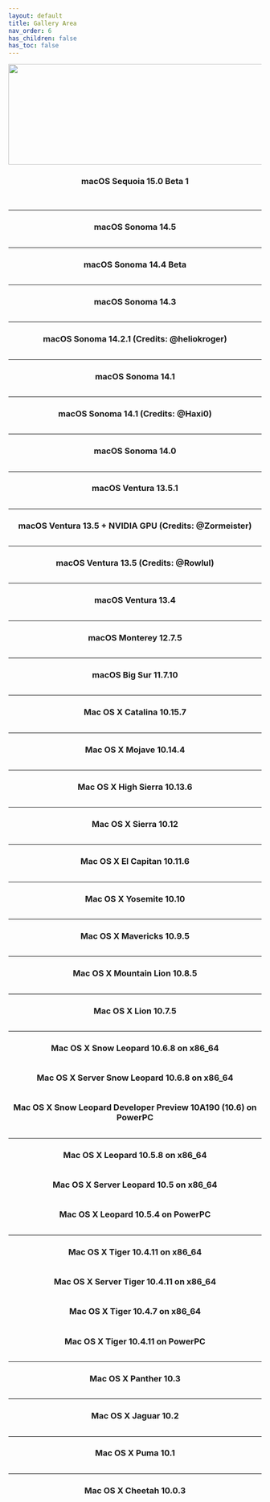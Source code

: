 ```yaml
---
layout: default
title: Gallery Area
nav_order: 6
has_children: false
has_toc: false
---
```


<p align="center">
  <img width="650" height="200" src="../../assets/HeaderGallery.png">
</p>

<h3 align="center">macOS Sequoia 15.0 Beta 1</h3>
<a href="https://raw.githubusercontent.com/royalgraphx/DarwinKVM/main/docs/showcase/HacProKVM15Beta.png"><img src="../../showcase/HacProKVM15Beta.png" alt=""></a>
<a href="https://raw.githubusercontent.com/royalgraphx/DarwinKVM/main/docs/showcase/HacProKVM15BetaAlt.png"><img src="../../showcase/HacProKVM15BetaAlt.png" alt=""></a>
<hr>

<h3 align="center">macOS Sonoma 14.5</h3>
<a href="https://raw.githubusercontent.com/royalgraphx/DarwinKVM/main/docs/showcase/HacProKVM145.png"><img src="../../showcase/HacProKVM145.png" alt=""></a>
<hr>

<h3 align="center">macOS Sonoma 14.4 Beta</h3>
<a href="https://raw.githubusercontent.com/royalgraphx/DarwinKVM/main/docs/showcase/HacProKVM144Beta.png"><img src="../../showcase/HacProKVM144Beta.png" alt=""></a>
<hr>

<h3 align="center">macOS Sonoma 14.3</h3>
<a href="https://raw.githubusercontent.com/royalgraphx/DarwinKVM/main/docs/showcase/HacProKVM143.png"><img src="../../showcase/HacProKVM143.png" alt=""></a>
<hr>

<h3 align="center">macOS Sonoma 14.2.1 (Credits: @heliokroger)</h3>
<a href="https://raw.githubusercontent.com/royalgraphx/DarwinKVM/main/docs/showcase/Helio1421.png"><img src="../../showcase/Helio1421.png" alt=""></a>
<hr>

<h3 align="center">macOS Sonoma 14.1</h3>
<a href="https://raw.githubusercontent.com/royalgraphx/DarwinKVM/main/docs/showcase/HacProKVM141.png"><img src="../../showcase/HacProKVM141.png" alt=""></a>
<hr>

<h3 align="center">macOS Sonoma 14.1 (Credits: @Haxi0)</h3>
<a href="https://raw.githubusercontent.com/royalgraphx/DarwinKVM/main/docs/showcase/haxi0DKVM.png"><img src="../../showcase/haxi0DKVM.png" alt=""></a>
<hr>

<h3 align="center">macOS Sonoma 14.0</h3>
<a href="https://raw.githubusercontent.com/royalgraphx/DarwinKVM/main/docs/showcase/HacProKVM140.png"><img src="../../showcase/HacProKVM140.png" alt=""></a>
<hr>

<h3 align="center">macOS Ventura 13.5.1</h3>
<a href="https://raw.githubusercontent.com/royalgraphx/DarwinKVM/main/docs/showcase/HacProKVM1351.png"><img src="../../showcase/HacProKVM1351.png" alt=""></a>
<hr>

<h3 align="center">macOS Ventura 13.5 + NVIDIA GPU (Credits: @Zormeister)</h3>
<a href="https://raw.githubusercontent.com/royalgraphx/DarwinKVM/main/docs/showcase/ZormDKVMnvidia.png"><img src="../../showcase/ZormDKVMnvidia.png" alt=""></a>
<hr>

<h3 align="center">macOS Ventura 13.5 (Credits: @Rowlul)</h3>
<a href="https://raw.githubusercontent.com/royalgraphx/DarwinKVM/main/docs/showcase/kaggsterDKVM135.png"><img src="../../showcase/kaggsterDKVM135.png" alt=""></a>
<hr>

<h3 align="center">macOS Ventura 13.4</h3>
<a href="https://raw.githubusercontent.com/royalgraphx/DarwinKVM/main/docs/showcase/HacProKVM134.png"><img src="../../showcase/HacProKVM134.png" alt=""></a>
<hr>

<h3 align="center">macOS Monterey 12.7.5</h3>
<a href="https://raw.githubusercontent.com/royalgraphx/DarwinKVM/main/docs/showcase/ProMacMonterey.png"><img src="../../showcase/ProMacMonterey.png" alt=""></a>
<hr>

<h3 align="center">macOS Big Sur 11.7.10</h3>
<a href="https://raw.githubusercontent.com/royalgraphx/DarwinKVM/main/docs/showcase/ProMacBigSur.png"><img src="../../showcase/ProMacBigSur.png" alt=""></a>
<hr>

<h3 align="center">Mac OS X Catalina 10.15.7</h3>
<a href="https://raw.githubusercontent.com/royalgraphx/DarwinKVM/main/docs/showcase/ProMacCatalina.png"><img src="../../showcase/ProMacCatalina.png" alt=""></a>
<hr>

<h3 align="center">Mac OS X Mojave 10.14.4</h3>
<a href="https://raw.githubusercontent.com/royalgraphx/DarwinKVM/main/docs/showcase/ProMacMojave.png"><img src="../../showcase/ProMacMojave.png" alt=""></a>
<hr>

<h3 align="center">Mac OS X High Sierra 10.13.6</h3>
<a href="https://raw.githubusercontent.com/royalgraphx/DarwinKVM/main/docs/showcase/HacProKVM10136.png"><img src="../../showcase/HacProKVM10136.png" alt=""></a>
<hr>

<h3 align="center">Mac OS X Sierra 10.12</h3>
<a href="https://raw.githubusercontent.com/royalgraphx/DarwinKVM/main/docs/showcase/ProMacSierra.png"><img src="../../showcase/ProMacSierra.png" alt=""></a>
<hr>

<h3 align="center">Mac OS X El Capitan 10.11.6</h3>
<a href="https://raw.githubusercontent.com/royalgraphx/DarwinKVM/main/docs/showcase/ProMacTheCaptain.png"><img src="../../showcase/ProMacTheCaptain.png" alt=""></a>
<hr>

<h3 align="center">Mac OS X Yosemite 10.10</h3>
<a href="https://raw.githubusercontent.com/royalgraphx/DarwinKVM/main/docs/showcase/ProMacYosemite.png"><img src="../../showcase/ProMacYosemite.png" alt=""></a>
<hr>

<h3 align="center">Mac OS X Mavericks 10.9.5</h3>
<a href="https://raw.githubusercontent.com/royalgraphx/DarwinKVM/main/docs/showcase/ProMacMavericks.png"><img src="../../showcase/ProMacMavericks.png" alt=""></a>
<hr>

<h3 align="center">Mac OS X Mountain Lion 10.8.5</h3>
<a href="https://raw.githubusercontent.com/royalgraphx/DarwinKVM/main/docs/showcase/ProMacMountainLion.png"><img src="../../showcase/ProMacMountainLion.png" alt=""></a>
<hr>

<h3 align="center">Mac OS X Lion 10.7.5</h3>
<a href="https://raw.githubusercontent.com/royalgraphx/DarwinKVM/main/docs/showcase/ProMacLion.png"><img src="../../showcase/ProMacLion.png" alt=""></a>
<hr>

<h3 align="center">Mac OS X Snow Leopard 10.6.8 on x86_64</h3>
<a href="https://raw.githubusercontent.com/royalgraphx/DarwinKVM/main/docs/showcase/ProMacSnowLeopard.png"><img src="../../showcase/ProMacSnowLeopard.png" alt=""></a>

<h3 align="center">Mac OS X Server Snow Leopard 10.6.8 on x86_64</h3>
<a href="https://raw.githubusercontent.com/royalgraphx/DarwinKVM/main/docs/showcase/ProMacSnowLeopardServer.png"><img src="../../showcase/ProMacSnowLeopardServer.png" alt=""></a>

<h3 align="center">Mac OS X Snow Leopard Developer Preview 10A190 (10.6) on PowerPC</h3>
<a href="https://raw.githubusercontent.com/royalgraphx/DarwinKVM/main/docs/showcase/PowerMacSnowLeopard.png"><img src="../../showcase/PowerMacSnowLeopard.png" alt=""></a>
<hr>

<h3 align="center">Mac OS X Leopard 10.5.8 on x86_64</h3>
<a href="https://raw.githubusercontent.com/royalgraphx/DarwinKVM/main/docs/showcase/MacPro41Leopard1058.png"><img src="../../showcase/MacPro41Leopard1058.png" alt=""></a>

<h3 align="center">Mac OS X Server Leopard 10.5 on x86_64</h3>
<a href="https://raw.githubusercontent.com/royalgraphx/DarwinKVM/main/docs/showcase/MacPro41LeopardServer105.png"><img src="../../showcase/MacPro41LeopardServer105.png" alt=""></a>

<h3 align="center">Mac OS X Leopard 10.5.4 on PowerPC</h3>
<a href="https://raw.githubusercontent.com/royalgraphx/DarwinKVM/main/docs/showcase/PowerMacLeopard.png"><img src="../../showcase/PowerMacLeopard.png" alt=""></a>
<hr>

<h3 align="center">Mac OS X Tiger 10.4.11 on x86_64</h3>
<a href="https://raw.githubusercontent.com/royalgraphx/DarwinKVM/main/docs/showcase/MacPro21Tiger10411.png"><img src="../../showcase/MacPro21Tiger10411.png" alt=""></a>

<h3 align="center">Mac OS X Server Tiger 10.4.11 on x86_64</h3>
<a href="https://raw.githubusercontent.com/royalgraphx/DarwinKVM/main/docs/showcase/MacPro11TigerServer10411.png"><img src="../../showcase/MacPro11TigerServer10411.png" alt=""></a>

<h3 align="center">Mac OS X Tiger 10.4.7 on x86_64</h3>
<a href="https://raw.githubusercontent.com/royalgraphx/DarwinKVM/main/docs/showcase/MacPro11Tiger1047.png"><img src="../../showcase/MacPro11Tiger1047.png" alt=""></a>

<h3 align="center">Mac OS X Tiger 10.4.11 on PowerPC</h3>
<a href="https://raw.githubusercontent.com/royalgraphx/DarwinKVM/main/docs/showcase/PowerMacTiger.png"><img src="../../showcase/PowerMacTiger.png" alt=""></a>
<hr>

<h3 align="center">Mac OS X Panther 10.3</h3>
<a href="https://raw.githubusercontent.com/royalgraphx/DarwinKVM/main/docs/showcase/PowerMacPanther.png"><img src="../../showcase/PowerMacPanther.png" alt=""></a>
<hr>

<h3 align="center">Mac OS X Jaguar 10.2</h3>
<a href="https://raw.githubusercontent.com/royalgraphx/DarwinKVM/main/docs/showcase/PowerMacJaguar.png"><img src="../../showcase/PowerMacJaguar.png" alt=""></a>
<hr>

<h3 align="center">Mac OS X Puma 10.1</h3>
<a href="https://raw.githubusercontent.com/royalgraphx/DarwinKVM/main/docs/showcase/PowerMacPuma.png"><img src="../../showcase/PowerMacPuma.png" alt=""></a>
<hr>

<h3 align="center">Mac OS X Cheetah 10.0.3</h3>
<a href="https://raw.githubusercontent.com/royalgraphx/DarwinKVM/main/docs/showcase/PowerMacCheetah.png"><img src="../../showcase/PowerMacCheetah.png" alt=""></a>
